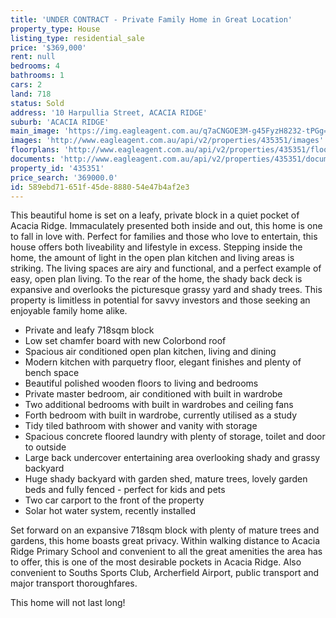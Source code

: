 ```yaml
---
title: 'UNDER CONTRACT - Private Family Home in Great Location'
property_type: House
listing_type: residential_sale
price: '$369,000'
rent: null
bedrooms: 4
bathrooms: 1
cars: 2
land: 718
status: Sold
address: '10 Harpullia Street, ACACIA RIDGE'
suburb: 'ACACIA RIDGE'
main_image: 'https://img.eagleagent.com.au/q7aCNGOE3M-g45FyzH8232-tPGg=/1280x854/smart/https://s3-us-west-2.amazonaws.com/eagleagent-orig/images/6823475/121671810-image-M.jpg'
images: 'http://www.eagleagent.com.au/api/v2/properties/435351/images'
floorplans: 'http://www.eagleagent.com.au/api/v2/properties/435351/floorplans'
documents: 'http://www.eagleagent.com.au/api/v2/properties/435351/documents'
property_id: '435351'
price_search: '369000.0'
id: 589ebd71-651f-45de-8880-54e47b4af2e3
---
```

This beautiful home is set on a leafy, private block in a quiet pocket of Acacia Ridge. Immaculately presented both inside and out, this home is one to fall in love with. Perfect for families and those who love to entertain, this house offers both liveability and lifestyle in excess. Stepping inside the home, the amount of light in the open plan kitchen and living areas is striking. The living spaces are airy and functional, and a perfect example of easy, open plan living. To the rear of the home, the shady back deck is expansive and overlooks the picturesque grassy yard and shady trees. This property is limitless in potential for savvy investors and those seeking an enjoyable family home alike.

*  Private and leafy 718sqm block
*  Low set chamfer board with new Colorbond roof
*  Spacious air conditioned open plan kitchen, living and dining
*  Modern kitchen with parquetry floor, elegant finishes and plenty of bench space
*  Beautiful polished wooden floors to living and bedrooms
*  Private master bedroom, air conditioned with built in wardrobe
*  Two additional bedrooms with built in wardrobes and ceiling fans
*  Forth bedroom with built in wardrobe, currently utilised as a study
*  Tidy tiled bathroom with shower and vanity with storage
*  Spacious concrete floored laundry with plenty of storage, toilet and door to outside
*  Large back undercover entertaining area overlooking shady and grassy backyard
*  Huge shady backyard with garden shed, mature trees, lovely garden beds and fully fenced - perfect for kids and pets
*  Two car carport to the front of the property
*  Solar hot water system, recently installed

Set forward on an expansive 718sqm block with plenty of mature trees and gardens, this home boasts great privacy. Within walking distance to Acacia Ridge Primary School and convenient to all the great amenities the area has to offer, this is one of the most desirable pockets in Acacia Ridge. Also convenient to Souths Sports Club, Archerfield Airport, public transport and major transport thoroughfares.

This home will not last long!